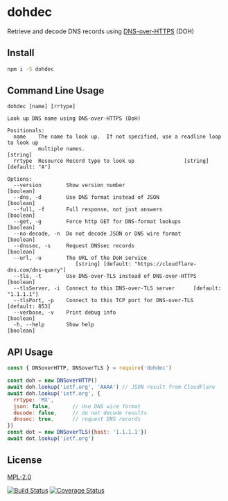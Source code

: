 # dohdec

Retrieve and decode DNS records using [DNS-over-HTTPS](https://tools.ietf.org/html/rfc8484) (DOH)


## Install

```bash
npm i -S dohdec
```

## Command Line Usage

```
dohdec [name] [rrtype]

Look up DNS name using DNS-over-HTTPS (DoH)

Positionals:
  name    The name to look up.  If not specified, use a readline loop to look up
          multiple names.                                               [string]
  rrtype  Resource Record type to look up                [string] [default: "A"]

Options:
  --version        Show version number                                 [boolean]
  --dns, -d        Use DNS format instead of JSON                      [boolean]
  --full, -f       Full response, not just answers                     [boolean]
  --get, -g        Force http GET for DNS-format lookups               [boolean]
  --no-decode, -n  Do not decode JSON or DNS wire format               [boolean]
  --dnssec, -s     Request DNSsec records                              [boolean]
  --url, -u        The URL of the DoH service
                      [string] [default: "https://cloudflare-dns.com/dns-query"]
  --tls, -t        Use DNS-over-TLS instead of DNS-over-HTTPS          [boolean]
  --tlsServer, -i  Connect to this DNS-over-TLS server      [default: "1.1.1.1"]
  --tlsPort, -p    Connect to this TCP port for DNS-over-TLS      [default: 853]
  --verbose, -v    Print debug info                                    [boolean]
  -h, --help       Show help                                           [boolean]
```

## API Usage

```js
const { DNSoverHTTP, DNSoverTLS } = require('dohdec')

const doh = new DNSoverHTTP()
await doh.lookup('ietf.org', 'AAAA') // JSON result from CloudFlare
await doh.lookup('ietf.org', {
  rrtype: 'MX',
  json: false,       // Use DNS wire format
  decode: false,     // do not decode results
  dnssec: true,      // request DNS records
})
const dot = new DNSoverTLS({host: '1.1.1.1'})
await dot.lookup('ietf.org')
```

## License

[MPL-2.0](https://www.mozilla.org/en-US/MPL/2.0/)

[![Build Status](https://travis-ci.org/hildjj/dohdec.svg?branch=master)](https://travis-ci.org/hildjj/dohdec)
[![Coverage Status](https://coveralls.io/repos/github/hildjj/dohdec/badge.svg?branch=master)](https://coveralls.io/github/hildjj/dohdec?branch=master)

